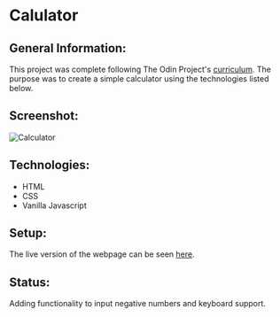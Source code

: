 # Calulator

## General Information:
This project was complete following The Odin Project's [curriculum](https://www.theodinproject.com/courses/web-development-101/lessons/calculator). The purpose was to create a simple calculator using the technologies listed below.

## Screenshot:
![Calculator][1]

[1]:
(file:///Users/timothyshea/Desktop/Odin/calculator/calculator.png)
## Technologies:
- HTML
- CSS
- Vanilla Javascript

## Setup: 
The live version of the webpage can be seen [here](https://tpsst5.github.io/calculator/).
## Status:
Adding functionality to input negative numbers and keyboard support. 